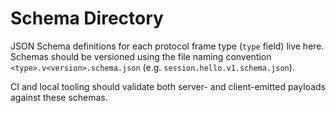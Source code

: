 # Schema Directory

JSON Schema definitions for each protocol frame type (`type` field) live here.
Schemas should be versioned using the file naming convention
`<type>.v<version>.schema.json` (e.g. `session.hello.v1.schema.json`).

CI and local tooling should validate both server- and client-emitted payloads
against these schemas.
